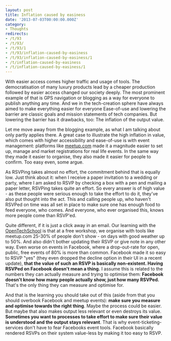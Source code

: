 ```yaml
---
layout: post
title: Inflation caused by easiness
date: '2013-07-03T00:00:00.000Z'
category:
- Thoughts
redirects:
- /t/93
- /t/93/
- /t/93/1
- /t/93/inflation-caused-by-easiness
- /t/93/inflation-caused-by-easiness/1
- /t/inflation-caused-by-easiness
- /t/inflation-caused-by-easiness/1
---
```




With easier access comes higher traffic and usage of tools. The democratisation of many luxury products lead by a cheaper production followed by easier access changed our society deeply. The most prominent example of that is GPS navigation or blogging as a way for everyone to publish anything any time. And we in the tech-creation sphere have always aimed to make everything easier for everyone Ease-of-use and lowering the barrier are classic goals and mission statements of tech companies. But lowering the barrier has it drawbacks, too: The inflation of the output value.

Let me move away from the blogging example, as what I am talking about only partly applies there. A great case to illustrate the high inflation in value, which comes with higher accessibility and ease-of-use is with event management: platforms like [meetup.com](http://www.meetup.com/) made it a magnitude easier to set up, manage and market registrations for real life events. In the same way they made it easier to organise, they also made it easier for people to confirm. Too easy even, some argue.

As RSVPing takes almost no effort, the commitment behind that is equally low. Just think about it: when I receive a paper invitation to a wedding or party, where I am asked to RSVP by checking a box with a pen and mailing a paper letter, RSVPing takes quite an effort. So every answer is of high value - as these people were serious enough to take the effort to do it, they've also put thought into the act. This and calling people up, who haven't RSVPed on time was all set in place to make sure one has enough food to feed everyone, who comes. And everyone, who ever organised this, knows more people come than RSVP'ed.

Quite different, if it is just a click away in an email. Our learning with the [OpenTechSchool](http://www.opentechschool.org) is that at a free workshop, we organise with tools like meetup.com 25-30% of people don't show - on days with good weather up to 50%. And also didn't bother updating their RSVP or give note in any other way. Even worse on events in Facebook, where a drop-out-rate for open, public, free events of 80% is more than common. Facebook made it so easy to RSVP "yes" (they even dropped the decline option in their UI in a recent update), **that the value of such an RSVP is basically non-existent. Having RSVPed on Facebook doesn't mean a thing.** I assume this is related to the numbers they can actually measure and trying to optimise them: **Facebook doesn't know how many people actually show, just how many RSVPed.** That's the only thing they can measure and optimise for.

And that is the learning you should take out of this (aside from that you should overbook Facebook and meetup events): **make sure you measure and optimise towards the right thing**. Maybe the process could be easier. But maybe that also makes output less relevant or even destroys its value. **Sometimes you want to processes to take effort to make sure their value is understood and the output stays relevant**. That is why event-ticketing-services don't have to fear Facebooks event tools. Facebook basically rendered RSVPs on their system value-less by making it too easy to RSVP.
